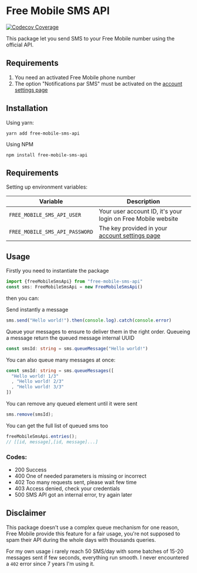 Free Mobile SMS API
============
[![Codecov Coverage](https://img.shields.io/codecov/c/github/antoine-pous/free-mobile-sms-api/master.svg?style=flat-square)](https://codecov.io/gh/antoine-pous/free-mobil-sms-api/)

This package let you send SMS to your Free Mobile number using the official API.

## Requirements
1. You need an activated Free Mobile phone number
2. The option "Notifications par SMS" must be activated on the [account settings page](https://mobile.free.fr/moncompte/index.php?page=options)

## Installation
Using yarn:
```
yarn add free-mobile-sms-api
```

Using NPM
```
npm install free-mobile-sms-api
```

## Requirements
Setting up environment variables:

| Variable | Description |
|---|---|
| `FREE_MOBILE_SMS_API_USER` | Your user account ID, it's your login on Free Mobile website |
| `FREE_MOBILE_SMS_API_PASSWORD` | The key provided in your [account settings page](https://mobile.free.fr/moncompte/index.php?page=options) |

## Usage
Firstly you need to instantiate the package
```ts
import {freeMobileSmsApi} from "free-mobile-sms-api" 
const sms: FreeMobileSmsApi = new FreeMobileSmsApi()
```
then you can:


Send instantly a message
```ts
sms.send("Hello world!").then(console.log).catch(console.error)
```

Queue your messages to ensure to deliver them in the right order.
Queueing a message return the queued message internal UUID
```ts
const smsId: string = sms.queueMessage("Hello world!")
```

You can also queue many messages at once:
```ts
const smsId: string = sms.queueMessages([
  "Hello world! 1/3"
  , "Hello world! 2/3"
  , "Hello world! 3/3"
])
```

You can remove any queued element until it were sent
```ts
sms.remove(smsId);
```

You can get the full list of queued sms too
```ts
freeMobileSmsApi.entries();
// [[id, message],[id, message]...]
```

### Codes:
- 200 Success
- 400 One of needed parameters is missing or incorrect
- 402 Too many requests sent, please wait few time
- 403 Access denied, check your credentials
- 500 SMS API got an internal error, try again later

## Disclaimer
This package doesn't use a complex queue mechanism for one reason, Free Mobile provide this feature for a fair usage, you're not supposed
to spam their API during the whole days with thousands queries.

For my own usage i rarely reach 50 SMS/day with some batches of 15-20 messages sent if few seconds, everything run smooth.
I never encountered a `402` error since 7 years I'm using it.